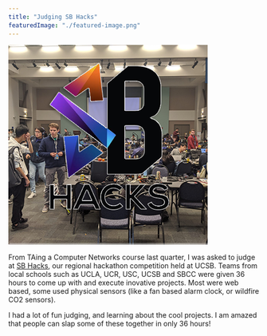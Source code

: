 ```yaml
---
title: "Judging SB Hacks"
featuredImage: "./featured-image.png" 
---
```


<div class="img-right"><img src="featured-image.png" alt="SB Hacks"></div>

From TAing a Computer Networks course last quarter, I was asked to judge at [SB Hacks](https://www.sbhacks.com/), our regional hackathon competition held at UCSB.
Teams from local schools such as UCLA, UCR, USC, UCSB and SBCC were given 36 hours to come up with and execute inovative projects. Most were web based, some used physical sensors (like a fan based alarm clock, or wildfire CO2 sensors).

I had a lot of fun judging, and learning about the cool projects. I am amazed that people can slap some of these together in only 36 hours!
